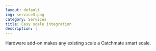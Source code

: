 ```yaml
---
layout: default
img: service3.png
category: Services
title: Easy scale integration
description: |
---
```

Hardware add-on makes any existing scale a Catchmate smart scale.
